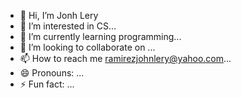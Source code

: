 - 👋 Hi, I’m Jonh Lery 
- 👀 I’m interested in CS...
- 🌱 I’m currently learning programming...
- 💞️ I’m looking to collaborate on ...
- 📫 How to reach me ramirezjohnlery@yahoo.com...
- 😄 Pronouns: ...
- ⚡ Fun fact: ...

<!---
jonh20/jonh20 is a ✨ special ✨ repository because its `README.md` (this file) appears on your GitHub profile.
You can click the Preview link to take a look at your changes.
--->
